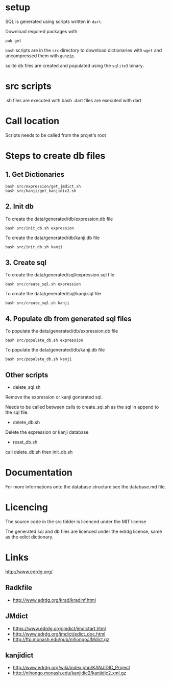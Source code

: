 # setup

SQL is generated using scripts written in `dart`.

Download required packages with

	pub get


`bash` scripts are in the `src` directory to download dictionaries with `wget` and uncompressed them with `gunzip`.

sqlite db files are created and populated using the `sqlite3` binary.

# src scripts

.sh files are executed with bash
.dart files are executed with dart

# Call location

Scripts needs to be called from the projet's root

# Steps to create db files

## 1. Get Dictionaries

    bash src/expression/get_jmdict.sh
    bash src/kanji/get_kanjidic2.sh

## 2. Init db

To create the data/generated/db/expression.db file

    bash src/init_db.sh expression

To create the data/generated/db/kanji.db file

	bash src/init_db.sh kanji

## 3. Create sql

To create the data/generated/sql/expression.sql file

	bash src/create_sql.sh expression

To create the data/generated/sql/kanji.sql file

	bash src/create_sql.sh kanji

## 4. Populate db from generated sql files


To populate the data/generated/db/expression.db file

	bash src/populate_db.sh expression

To populate the data/generated/db/kanji.db file

	bash src/populate_db.sh kanji


## Other scripts

* delete_sql.sh

Remove the expression or kanji generated sql.

Needs to be called between calls to create_sql.sh as the sql in append to the sql file.

* delete_db.sh

Delete the expression or kanji database

* reset_db.sh

call delete_db.sh then init_db.sh

# Documentation

For more informations onto the database structure see the database.md file.

# Licencing

The source code in the src folder is licenced under the MIT license

The generated sql and db files are licenced under the edrdg license, same as the edict dictionary.

# Links

http://www.edrdg.org/

## Radkfile

* http://www.edrdg.org/krad/kradinf.html

## JMdict

* https://www.edrdg.org/jmdict/jmdictart.html
* http://www.edrdg.org/jmdict/edict_doc.html
* http://ftp.monash.edu/pub/nihongo/JMdict.gz

## kanjidict

* http://www.edrdg.org/wiki/index.php/KANJIDIC_Project
* http://nihongo.monash.edu/kanjidic2/kanjidic2.xml.gz
